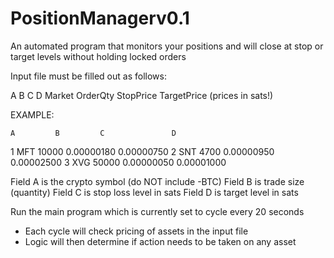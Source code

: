 # PositionManagerv0.1
An automated program that monitors your positions and will close at stop or target levels without holding locked orders

Input file must be filled out as follows:

A	        B     		C     		D
Market  	OrderQty	StopPrice	TargetPrice   (prices in sats!)

EXAMPLE:

	A		  B	    	C	        	D
1	MFT		10000		0.00000180	0.00000750
2	SNT		4700		0.00000950	0.00002500
3	XVG		50000		0.00000050	0.00001000


Field A is the crypto symbol (do NOT include -BTC)
Field B is trade size (quantity)
Field C is stop loss level in sats
Field D is target level in sats

Run the main program which is currently set to cycle every 20 seconds
- Each cycle will check pricing of assets in the input file
- Logic will then determine if action needs to be taken on any asset
